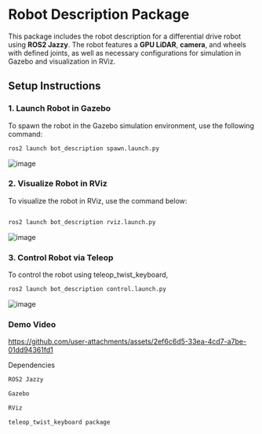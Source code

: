 # Robot Description Package

This package includes the robot description for a differential drive robot using **ROS2 Jazzy**. The robot features a **GPU LiDAR**, **camera**, and wheels with defined joints, as well as necessary configurations for simulation in Gazebo and visualization in RViz.

## Setup Instructions

### 1. Launch Robot in Gazebo
To spawn the robot in the Gazebo simulation environment, use the following command:

```bash
ros2 launch bot_description spawn.launch.py

```
![image](https://github.com/user-attachments/assets/1fa305e9-241a-417a-9180-b33a54f6bcdf)



### 2. Visualize Robot in RViz

To visualize the robot in RViz, use the command below:

```bash

ros2 launch bot_description rviz.launch.py
```
![image](https://github.com/user-attachments/assets/b009d8b5-c348-4b3b-a075-a3a3c2a799d7)


### 3. Control Robot via Teleop
To control the robot using teleop_twist_keyboard,

```bash
ros2 launch bot_description control.launch.py
```
![image](https://github.com/user-attachments/assets/e3bd3406-f31e-445e-99a0-95209f851bfe)

### Demo Video



https://github.com/user-attachments/assets/2ef6c6d5-33ea-4cd7-a7be-01dd94361fd1



Dependencies
```bash
ROS2 Jazzy

Gazebo

RViz

teleop_twist_keyboard package

```

